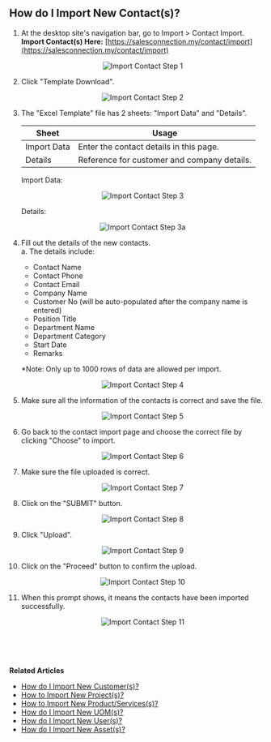 ## How do I Import New Contact(s)?
    
  1. At the desktop site's navigation bar, go to Import > Contact Import.<br>
     **Import Contact(s) Here:** [https://salesconnection.my/contact/import](https://salesconnection.my/contact/import)<br>

     <p align="center">
       <img src="img/Import_Contact_Step_1.png" alt="Import Contact Step 1">
     </p>

  2. Click "Template Download".<br>

     <p align="center">
       <img src="img/Import_Contact_Step_2.png" alt="Import Contact Step 2">
     </p>

  3. The "Excel Template" file has 2 sheets: "Import Data" and "Details".<br>

     | Sheet | Usage |
     |-------|-------|
     | Import Data | Enter the contact details in this page. |
     | Details | Reference for customer and company details. |

     Import Data:<br>

     <p align="center">
       <img src="img/Import_Contact_Step_3.png" alt="Import Contact Step 3">
     </p>

     Details:<br>

     <p align="center">
       <img src="img/Import_Contact_Step_3a.png" alt="Import Contact Step 3a">
     </p>
  
  4. Fill out the details of the new contacts.<br>
     a. The details include:<br>
        - Contact Name<br>
        - Contact Phone<br>
        - Contact Email<br>
        - Company Name<br>
        - Customer No (will be auto-populated after the company name is entered)<br>
        - Position Title<br>
        - Department Name<br>
        - Department Category<br>
        - Start Date<br>
        - Remarks<br>
        
     *Note: Only up to 1000 rows of data are allowed per import.<br>

     <p align="center">
       <img src="img/Import_Contact_Step_4.png" alt="Import Contact Step 4">
     </p>
  
  5. Make sure all the information of the contacts is correct and save the file.<br>

     <p align="center">
       <img src="img/Import_Contact_Step_5.png" alt="Import Contact Step 5">
     </p>

  6. Go back to the contact import page and choose the correct file by clicking "Choose" to import.<br>

     <p align="center">
       <img src="img/Import_Contact_Step_6.png" alt="Import Contact Step 6">
     </p>

  7. Make sure the file uploaded is correct.<br>

     <p align="center">
       <img src="img/Import_Contact_Step_7.png" alt="Import Contact Step 7">
     </p>

  8. Click on the "SUBMIT" button.<br>

     <p align="center">
       <img src="img/Import_Contact_Step_8.png" alt="Import Contact Step 8">
     </p>

  9. Click "Upload".<br>

     <p align="center">
       <img src="img/Import_Contact_Step_9.png" alt="Import Contact Step 9">
     </p>
  
  10. Click on the "Proceed" button to confirm the upload.<br>

      <p align="center">
         <img src="img/Import_Contact_Step_10.png" alt="Import Contact Step 10">
      </p>
  
  11. When this prompt shows, it means the contacts have been imported successfully.<br>

      <p align="center">
        <img src="img/Import_Contact_Step_11.png" alt="Import Contact Step 11">
      </p>
  <br><br><br>

**Related Articles**<br>
- [How do I Import New Customer(s)?](Import_Customer.md)
- [How to Import New Project(s)?](Import_Project.md)
- [How to Import New Product/Services(s)?](Import_Product_Services.md)
- [How do I Import New UOM(s)?](Import_UOM.md)
- [How do I Import New User(s)?](Import_User.md)
- [How do I Import New Asset(s)?](Import_Asset.md)
